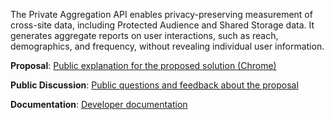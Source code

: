 The Private Aggregation API enables privacy-preserving measurement of cross-site data, including Protected Audience and Shared Storage data. It generates aggregate reports on user interactions, such as reach, demographics, and frequency, without revealing individual user information.

**Proposal**: [Public explanation for the proposed solution (Chrome)](https://github.com/patcg-individual-drafts/private-aggregation-api)

**Public Discussion**: [Public questions and feedback about the proposal](https://github.com/patcg-individual-drafts/private-aggregation-api/issues)

**Documentation**: [Developer documentation](https://developers.google.com/privacy-sandbox/relevance/private-aggregation)